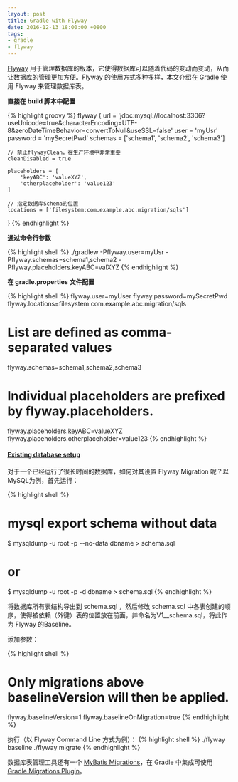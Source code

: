 ```yaml
---
layout: post
title: Gradle with Flyway
date: 2016-12-13 18:00:00 +0800
tags:
- gradle
- flyway
---
```


[Flyway][flyway] 用于管理数据库的版本，它使得数据库可以随着代码的变动而变动，从而让数据库的管理更加方便。Flyway 的使用方式多种多样，本文介绍在 Gradle 使用 Flyway 来管理数据库表。

**直接在 build 脚本中配置**

{% highlight groovy %}
flyway {
    url = 'jdbc:mysql://localhost:3306?useUnicode=true&characterEncoding=UTF-8&zeroDateTimeBehavior=convertToNull&useSSL=false'
    user = 'myUsr'
    password = 'mySecretPwd'
    schemas = ['schema1', 'schema2', 'schema3']

    // 禁止flywayClean，在生产环境中非常重要
    cleanDisabled = true

    placeholders = [ 
        'keyABC': 'valueXYZ',
        'otherplaceholder': 'value123'
    ]   

    // 指定数据库Schema的位置
    locations = ['filesystem:com.example.abc.migration/sqls']
}
{% endhighlight %}

**通过命令行参数**

{% highlight shell %}
./gradlew -Pflyway.user=myUsr -Pflyway.schemas=schema1,schema2 -Pflyway.placeholders.keyABC=valXYZ
{% endhighlight %}

**在 gradle.properties 文件配置**

{% highlight shell %}
flyway.user=myUser
flyway.password=mySecretPwd
flyway.locations=filesystem:com.example.abc.migration/sqls

# List are defined as comma-separated values
flyway.schemas=schema1,schema2,schema3

# Individual placeholders are prefixed by flyway.placeholders.
flyway.placeholders.keyABC=valueXYZ
flyway.placeholders.otherplaceholder=value123
{% endhighlight %}

<h4><a href="https://flywaydb.org/documentation/existing">Existing database setup</a></h4>

对于一个已经运行了很长时间的数据库，如何对其设置 Flyway Migration 呢？以MySQL为例，首先运行：

{% highlight shell %}
# mysql export schema without data
$ mysqldump -u root -p --no-data dbname > schema.sql
# or
$ mysqldump -u root -p -d dbname > schema.sql
{% endhighlight %}

将数据库所有表结构导出到 schema.sql ，然后修改 schema.sql 中各表创建的顺序，使得被依赖（外键）表的位置放在前面，并命名为V1__schema.sql，将此作为 Flyway 的Baseline。

添加参数：

{% highlight shell %}
# Only migrations above baselineVersion will then be applied.
flyway.baselineVersion=1
flyway.baselineOnMigration=true
{% endhighlight %}

执行（以 Flyway Command Line 方式为例）：
{% highlight shell %}
./flyway baseline
./flyway migrate
{% endhighlight %}

数据库表管理工具还有一个 [MyBatis Migrations][mybatis_migrations]，在 Gradle 中集成可使用 [Gradle Migrations Plugin][gradle-migrations-plugin]。

[flyway]: https://flywaydb.org/
[mybatis_migrations]: http://www.mybatis.org/migrations/
[gradle-migrations-plugin]: https://github.com/marceloemanoel/gradle-migrations-plugin
